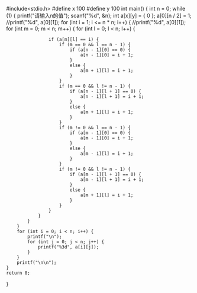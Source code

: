 #include<stdio.h>
#define x 100
#define y 100
int main() {
	int n = 0;
	while (1) {
		printf("请输入n的值");
		scanf("%d", &n);
		int a[x][y] = { 0 };
		a[0][n / 2] = 1;
		//printf("%d", a[0][1]);
		for (int i = 1; i <= n * n; i++) {
			//printf("%d", a[0][1]);
			for (int m = 0; m < n; m++) {
				for (int l = 0; l < n; l++) {

					if (a[m][l] == i) {
						if (m == 0 && l == n - 1) {
							if (a[n - 1][0] == 0) {
								a[n - 1][0] = i + 1;
							}
							else {
								a[m + 1][l] = i + 1;
							}
						}
						if (m == 0 && l != n - 1) {
							if (a[n - 1][l + 1] == 0) {
								a[n - 1][l + 1] = i + 1;
							}
							else {
								a[m + 1][l] = i + 1;
							}
						}
						if (m != 0 && l == n - 1) {
							if (a[m - 1][0] == 0) {
								a[m - 1][0] = i + 1;
							}
							else {
								a[m - 1][l] = i + 1;
							}
						}
						if (m != 0 && l != n - 1) {
							if (a[m - 1][l + 1] == 0) {
								a[m - 1][l + 1] = i + 1;
							}
							else {
								a[m + 1][l] = i + 1;
							}
						}
					}
				}
			}
		}
		for (int i = 0; i < n; i++) {
			printf("\n");
			for (int j = 0; j < n; j++) {
				printf("%3d", a[i][j]);
			}
		}
		printf("\n\n");
	}
	return 0;
}
